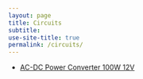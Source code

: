 ```yaml
---
layout: page
title: Circuits
subtitle: 
use-site-title: true
permalink: /circuits/
---
```

- [AC-DC Power Converter 100W 12V](/)
